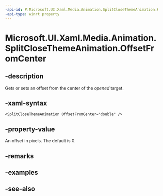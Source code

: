 ```yaml
---
-api-id: P:Microsoft.UI.Xaml.Media.Animation.SplitCloseThemeAnimation.OffsetFromCenter
-api-type: winrt property
---
```


<!-- Property syntax
public double OffsetFromCenter { get;  set; }
-->

# Microsoft.UI.Xaml.Media.Animation.SplitCloseThemeAnimation.OffsetFromCenter

## -description
Gets or sets an offset from the center of the *opened* target.

## -xaml-syntax
```xaml
<SplitCloseThemeAnimation OffsetFromCenter="double" />
```


## -property-value
An offset in pixels. The default is 0.

## -remarks

## -examples

## -see-also
